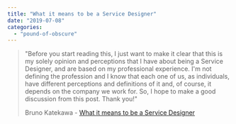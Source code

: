 ```yaml
---
title: "What it means to be a Service Designer"
date: "2019-07-08"
categories: 
  - "pound-of-obscure"
---
```


> "Before you start reading this, I just want to make it clear that this is my solely opinion and perceptions that I have about being a Service Designer, and are based on my professional experience. I'm not defining the profession and I know that each one of us, as individuals, have different perceptions and definitions of it and, of course, it depends on the company we work for. So, I hope to make a good discussion from this post. Thank you!"
> 
> Bruno Katekawa - [What it means to be a Service Designer](https://uxdesign.cc/what-is-to-be-a-service-designer-8da332640366)
